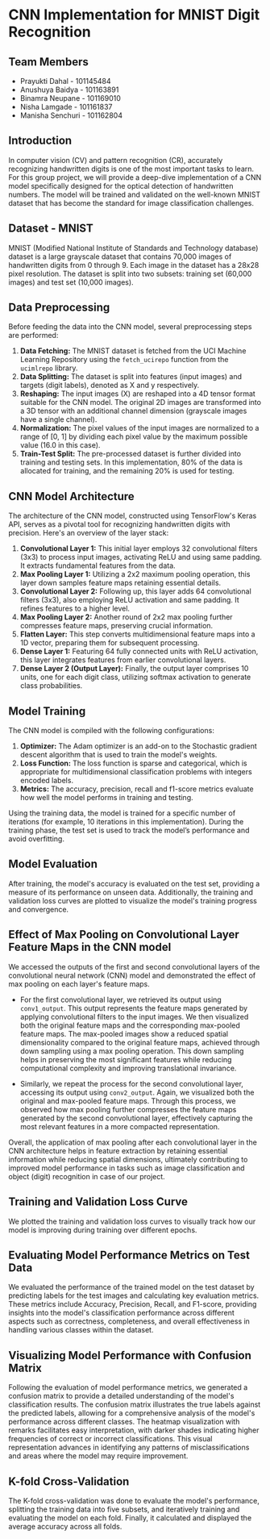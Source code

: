 # CNN Implementation for MNIST Digit Recognition
 
## Team Members

- Prayukti Dahal - 101145484
- Anushuya Baidya - 101163891
- Binamra Neupane - 101169010
- Nisha Lamgade - 101161837
- Manisha Senchuri - 101162804

## Introduction

In computer vision (CV) and pattern recognition (CR), accurately recognizing handwritten digits is one of the most important tasks to learn. For this group project, we will provide a deep-dive implementation of a CNN model specifically designed for the optical detection of handwritten numbers. The model will be trained and validated on the well-known MNIST dataset that has become the standard for image classification challenges.

## Dataset - MNIST

MNIST (Modified National Institute of Standards and Technology database) dataset is a large grayscale dataset that contains 70,000 images of handwritten digits from 0 through 9. Each image in the dataset has a 28x28 pixel resolution. The dataset is split into two subsets: training set (60,000 images) and test set (10,000 images).

## Data Preprocessing

Before feeding the data into the CNN model, several preprocessing steps are performed:

1. **Data Fetching:** The MNIST dataset is fetched from the UCI Machine Learning Repository using the `fetch_ucirepo` function from the `ucimlrepo` library.
2. **Data Splitting:** The dataset is split into features (input images) and targets (digit labels), denoted as X and y respectively.
3. **Reshaping:** The input images (X) are reshaped into a 4D tensor format suitable for the CNN model. The original 2D images are transformed into a 3D tensor with an additional channel dimension (grayscale images have a single channel).
4. **Normalization:** The pixel values of the input images are normalized to a range of [0, 1] by dividing each pixel value by the maximum possible value (16.0 in this case).
5. **Train-Test Split:** The pre-processed dataset is further divided into training and testing sets. In this implementation, 80% of the data is allocated for training, and the remaining 20% is used for testing.

## CNN Model Architecture

The architecture of the CNN model, constructed using TensorFlow's Keras API, serves as a pivotal tool for recognizing handwritten digits with precision. Here's an overview of the layer stack:

1. **Convolutional Layer 1:** This initial layer employs 32 convolutional filters (3x3) to process input images, activating ReLU and using same padding. It extracts fundamental features from the data.
2. **Max Pooling Layer 1:** Utilizing a 2x2 maximum pooling operation, this layer down samples feature maps retaining essential details.
3. **Convolutional Layer 2:** Following up, this layer adds 64 convolutional filters (3x3), also employing ReLU activation and same padding. It refines features to a higher level.
4. **Max Pooling Layer 2:** Another round of 2x2 max pooling further compresses feature maps, preserving crucial information.
5. **Flatten Layer:** This step converts multidimensional feature maps into a 1D vector, preparing them for subsequent processing.
6. **Dense Layer 1:** Featuring 64 fully connected units with ReLU activation, this layer integrates features from earlier convolutional layers.
7. **Dense Layer 2 (Output Layer):** Finally, the output layer comprises 10 units, one for each digit class, utilizing softmax activation to generate class probabilities.

## Model Training

The CNN model is compiled with the following configurations:

1. **Optimizer:** The Adam optimizer is an add-on to the Stochastic gradient descent algorithm that is used to train the model's weights.
2. **Loss Function:** The loss function is sparse and categorical, which is appropriate for multidimensional classification problems with integers encoded labels.
3. **Metrics:** The accuracy, precision, recall and f1-score metrics evaluate how well the model performs in training and testing.

Using the training data, the model is trained for a specific number of iterations (for example, 10 iterations in this implementation). During the training phase, the test set is used to track the model’s performance and avoid overfitting.

## Model Evaluation

After training, the model's accuracy is evaluated on the test set, providing a measure of its performance on unseen data. Additionally, the training and validation loss curves are plotted to visualize the model's training progress and convergence.

## Effect of Max Pooling on Convolutional Layer Feature Maps in the CNN model

We accessed the outputs of the first and second convolutional layers of the convolutional neural network (CNN) model and demonstrated the effect of max pooling on each layer's feature maps.

- For the first convolutional layer, we retrieved its output using `conv1_output`. This output represents the feature maps generated by applying convolutional filters to the input images. We then visualized both the original feature maps and the corresponding max-pooled feature maps. The max-pooled images show a reduced spatial dimensionality compared to the original feature maps, achieved through down sampling using a max pooling operation. This down sampling helps in preserving the most significant features while reducing computational complexity and improving translational invariance.

- Similarly, we repeat the process for the second convolutional layer, accessing its output using `conv2_output`. Again, we visualized both the original and max-pooled feature maps. Through this process, we observed how max pooling further compresses the feature maps generated by the second convolutional layer, effectively capturing the most relevant features in a more compacted representation.

Overall, the application of max pooling after each convolutional layer in the CNN architecture helps in feature extraction by retaining essential information while reducing spatial dimensions, ultimately contributing to improved model performance in tasks such as image classification and object (digit) recognition in case of our project.

## Training and Validation Loss Curve

We plotted the training and validation loss curves to visually track how our model is improving during training over different epochs.

## Evaluating Model Performance Metrics on Test Data

We evaluated the performance of the trained model on the test dataset by predicting labels for the test images and calculating key evaluation metrics. These metrics include Accuracy, Precision, Recall, and F1-score, providing insights into the model's classification performance across different aspects such as correctness, completeness, and overall effectiveness in handling various classes within the dataset.

## Visualizing Model Performance with Confusion Matrix

Following the evaluation of model performance metrics, we generated a confusion matrix to provide a detailed understanding of the model's classification results. The confusion matrix illustrates the true labels against the predicted labels, allowing for a comprehensive analysis of the model's performance across different classes. The heatmap visualization with remarks facilitates easy interpretation, with darker shades indicating higher frequencies of correct or incorrect classifications. This visual representation advances in identifying any patterns of misclassifications and areas where the model may require improvement.

## K-fold Cross-Validation

The K-fold cross-validation was done to evaluate the model's performance, splitting the training data into five subsets, and iteratively training and evaluating the model on each fold. Finally, it calculated and displayed the average accuracy across all folds.
